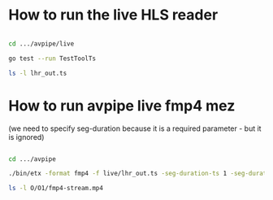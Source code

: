 

# How to run the live HLS reader

``` bash

cd .../avpipe/live

go test --run TestToolTs

ls -l lhr_out.ts
```

# How to run avpipe live fmp4 mez

(we need to specify seg-duration because it is a required parameter - but it is ignored)

``` bash

cd .../avpipe

./bin/etx -format fmp4 -f live/lhr_out.ts -seg-duration-ts 1 -seg-duration-fr 1

ls -l O/O1/fmp4-stream.mp4
```
